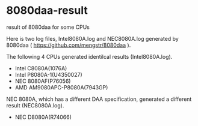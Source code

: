 # 8080daa-result
result of 8080daa for some CPUs

Here is two log files, Intel8080A.log and NEC8080A.log generated by 8080daa ( https://github.com/mengstr/8080daa ).

The following 4 CPUs generated identilcal results (Intel8080A.log).
- Intel C8080A(1076A)
- Intel P8080A-1(U4350027)
- NEC  8080AF(P76056)
- AMD AM9080APC-P8080A(7943GP)

NEC 8080A, which has a different DAA specification, generated a different result (NEC8080A.log).
- NEC D8080A(R74066)
